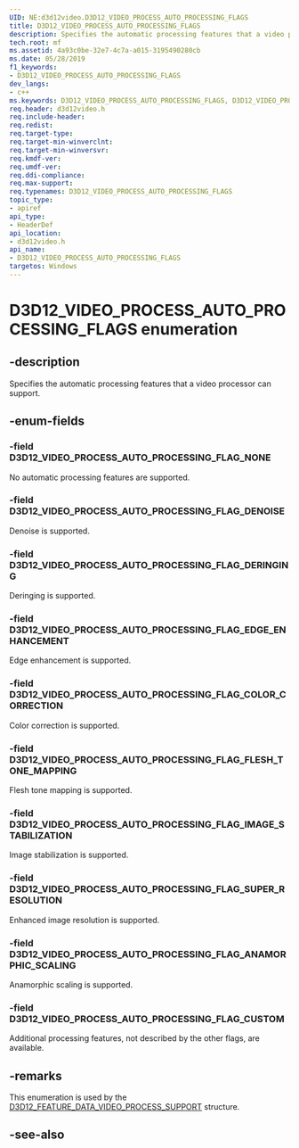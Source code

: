 ```yaml
---
UID: NE:d3d12video.D3D12_VIDEO_PROCESS_AUTO_PROCESSING_FLAGS
title: D3D12_VIDEO_PROCESS_AUTO_PROCESSING_FLAGS
description: Specifies the automatic processing features that a video processor can support.
tech.root: mf
ms.assetid: 4a93c0be-32e7-4c7a-a015-3195490280cb
ms.date: 05/28/2019
f1_keywords:
- D3D12_VIDEO_PROCESS_AUTO_PROCESSING_FLAGS
dev_langs:
- c++
ms.keywords: D3D12_VIDEO_PROCESS_AUTO_PROCESSING_FLAGS, D3D12_VIDEO_PROCESS_AUTO_PROCESSING_FLAGS,
req.header: d3d12video.h
req.include-header: 
req.redist: 
req.target-type: 
req.target-min-winverclnt: 
req.target-min-winversvr: 
req.kmdf-ver: 
req.umdf-ver: 
req.ddi-compliance: 
req.max-support: 
req.typenames: D3D12_VIDEO_PROCESS_AUTO_PROCESSING_FLAGS
topic_type:
- apiref
api_type:
- HeaderDef
api_location:
- d3d12video.h
api_name:
- D3D12_VIDEO_PROCESS_AUTO_PROCESSING_FLAGS
targetos: Windows
---
```


# D3D12_VIDEO_PROCESS_AUTO_PROCESSING_FLAGS enumeration

## -description

Specifies the automatic processing features that a video processor can support.

## -enum-fields

### -field D3D12_VIDEO_PROCESS_AUTO_PROCESSING_FLAG_NONE 

No automatic processing features are supported.

### -field D3D12_VIDEO_PROCESS_AUTO_PROCESSING_FLAG_DENOISE 

Denoise is supported.

### -field D3D12_VIDEO_PROCESS_AUTO_PROCESSING_FLAG_DERINGING 

Deringing is supported.

### -field D3D12_VIDEO_PROCESS_AUTO_PROCESSING_FLAG_EDGE_ENHANCEMENT 

Edge enhancement is supported.

### -field D3D12_VIDEO_PROCESS_AUTO_PROCESSING_FLAG_COLOR_CORRECTION 

Color correction is supported.

### -field D3D12_VIDEO_PROCESS_AUTO_PROCESSING_FLAG_FLESH_TONE_MAPPING 

Flesh tone mapping is supported.

### -field D3D12_VIDEO_PROCESS_AUTO_PROCESSING_FLAG_IMAGE_STABILIZATION 

Image stabilization is supported.

### -field D3D12_VIDEO_PROCESS_AUTO_PROCESSING_FLAG_SUPER_RESOLUTION 

Enhanced image resolution is supported.

### -field D3D12_VIDEO_PROCESS_AUTO_PROCESSING_FLAG_ANAMORPHIC_SCALING 

Anamorphic scaling is supported.

### -field D3D12_VIDEO_PROCESS_AUTO_PROCESSING_FLAG_CUSTOM 

Additional processing features, not described by the other flags, are available.

## -remarks

This enumeration is used by the [D3D12\_FEATURE\_DATA\_VIDEO\_PROCESS\_SUPPORT](ns-d3d12video-d3d12_feature_data_video_process_support.md) structure.

## -see-also
